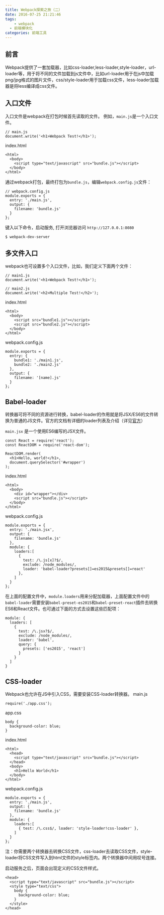 ```yaml
---
title: Webpack探索之旅（二）
date: 2016-07-25 21:21:46
tags:
	- webpack
  - 前端模块化
categories: 前端工具
---
```

## 前言
Webpack提供了一套加载器，比如css-loader,less-loader,style-loader，url-loader等，用于将不同的文件加载到js文件中，比如url-loader用于在js中加载png/jpg格式的图片文件，css/style-loader用于加载css文件，less-loader加载器是将less编译成css文件。
<!--more-->
## 入口文件
入口文件是webpack在打包时候首先读取的文件。
例如，`main.js`是一个入口文件。
```
// main.js
document.write('<h1>Webpack Test!</h1>');
```
index.html
```
<html>
  <body>
    <script type="text/javascript" src="bundle.js"></script>
  </body>
</html>
```
通过webpack打包，最终打包为`bundle.js`，编辑`webpack.config.js`文件：
```
// webpack.config.js
module.exports = {
  entry: './main.js',
  output: {
    filename: 'bundle.js'
  }
};
```
键入以下命令，启动服务, 打开浏览器访问 `http://127.0.0.1:8080` 
```
$ webpack-dev-server
```
## 多文件入口
webpack也可设置多个入口文件，比如，我们定义下面两个文件：
```
// main1.js
document.write('<h1>Webpack Test!</h1>');

// main2.js
document.write('<h2>Multiple Test!</h2>');
```
index.html
```
<html>
  <body>
    <script src="bundle1.js"></script>
    <script src="bundle2.js"></script>
  </body>
</html>
```
webpack.config.js
```
module.exports = {
  entry: {
    bundle1: './main1.js',
    bundle2: './main2.js'
  },
  output: {
    filename: '[name].js'
  }
};
```
## Babel-loader
转换器可将不同的资源进行转换，babel-loader的作用就是将JSX/ES6的文件转换为普通的JS文件。官方的文档有详细的loader列表及介绍（详见[官方](http://webpack.github.io/docs/list-of-loaders.html)）

`main.jsx` 是一个使用ES6编写的JSX文件。
```
const React = require('react');
const ReactDOM = require('react-dom');

ReactDOM.render(
  <h1>Hello, world!</h1>,
  document.querySelector('#wrapper')
);
```
index.html
```
<html>
  <body>
    <div id="wrapper"></div>
    <script src="bundle.js"></script>
  </body>
</html>
```
webpack.config.js
```
module.exports = {
  entry: './main.jsx',
  output: {
    filename: 'bundle.js'
  },
  module: {
    loaders:[
      {
        test: /\.js[x]?$/,
        exclude: /node_modules/,
        loader: 'babel-loader?presets[]=es2015&presets[]=react'
      },
    ]
  }
};
```
在上面的配置文件中，`module.loaders`用来分配加载器，上面配置文件中的`babel-loader`需要安装`babel-preset-es2015`和`babel-preset-react`插件去转换ES6和React文件。也可通过下面的方式去设置这些匹配项：
```
module: {
  loaders: [
    {
      test: /\.jsx?$/,
      exclude: /node_modules/,
      loader: 'babel',
      query: {
        presets: ['es2015', 'react']
      }
    }
  ]
}
```
## CSS-loader
Webpack也允许在JS中引入CSS，需要安装CSS-loader转换器。
main.js
```
require('./app.css');
```
app.css
```
body {
  background-color: blue;
}
```
index.html
```
<html>
  <head>
    <script type="text/javascript" src="bundle.js"></script>
  </head>
  <body>
    <h1>Hello World</h1>
  </body>
</html>
```
webpack.config.js
```
module.exports = {
  entry: './main.js',
  output: {
    filename: 'bundle.js'
  },
  module: {
    loaders:[
      { test: /\.css$/, loader: 'style-loader!css-loader' },
    ]
  }
};
```
注：你需要两个转换器去转换CSS文件，css-loader去读取CSS文件，style-loader将CSS文件写入到html文件的style标签内。两个转换器中间用叹号连接。

启动服务之后，页面会出现定义的CSS文件样式。

```
<head>
  <script type="text/javascript" src="bundle.js"></script>
  <style type="text/css">
    body {
      background-color: blue;
    }
  </style>
</head>
```
